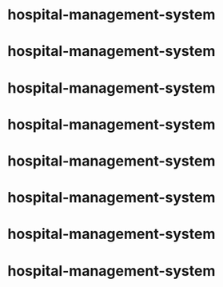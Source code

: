 # hospital-management-system
# hospital-management-system
# hospital-management-system
# hospital-management-system
# hospital-management-system
# hospital-management-system
# hospital-management-system
# hospital-management-system
